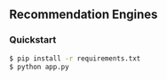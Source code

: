 ## Recommendation Engines


### Quickstart

```bash
$ pip install -r requirements.txt
$ python app.py
```
